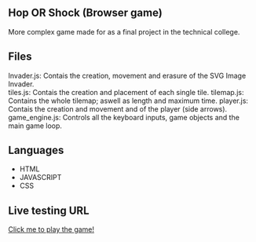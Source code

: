 ## Hop OR Shock (Browser game)
More complex game made for as a final project in the technical college.

## Files
Invader.js: Contais the creation, movement and erasure of the SVG Image Invader.  
tiles.js: Contais the creation and placement of each single tile.
tilemap.js: Contains the whole tilemap; aswell as length and maximum time.
player.js: Contais the creation and movement and of the player (side arrows).
game_engine.js: Controls all the keyboard inputs, game objects and the main game loop.  

## Languages
- HTML
- JAVASCRIPT
- CSS

## Live testing URL
[Click me to play the game!](https://emiliowebdev.com/hors/)


